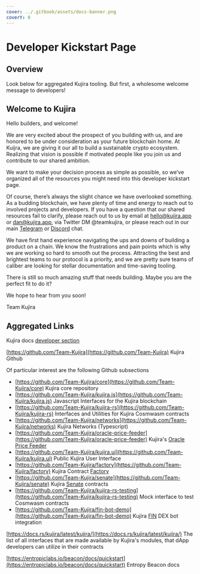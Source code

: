 ```yaml
---
cover: ../.gitbook/assets/docs-banner.png
coverY: 0
---
```


# Developer Kickstart Page

## Overview

Look below for aggregated Kujira tooling. But first, a wholesome welcome message to developers!

## Welcome to Kujira

Hello builders, and welcome!

We are very excited about the prospect of you building with us, and are honored to be under consideration as your future blockchain home. At Kuijra, we are giving it our all to build a sustainable crypto ecosystem. Realizing that vision is possible if motivated people like you join us and contribute to our shared ambition.

We want to make your decision process as simple as possible, so we’ve organized all of the resources you might need into this developer kickstart page.

Of course, there’s always the slight chance we have overlooked something. As a budding blockchain, we have plenty of time and energy to reach out to involved projects and developers. If you have a question that our shared resources fail to clarify, please reach out to us by email at hello@kujira.app or dan@kujira.app, via Twitter DM @teamkujira, or please reach out in our main [Telegram](../community/kujira-socials/telegram.md) or [Discord](../community/kujira-socials/discord.md) chat.

We have first hand experience navigating the ups and downs of building a product on a chain. We know the frustrations and pain points which is why we are working so hard to smooth out the process. Attracting the best and brightest teams to our protocol is a priority, and we are pretty sure teams of caliber are looking for stellar documentation and time-saving tooling.

There is still so much amazing stuff that needs building. Maybe you are the perfect fit to do it?

We hope to hear from you soon!

Team Kujira

## Aggregated Links&#x20;

Kujira docs [developer section](broken-reference)

[https://github.com/Team-Kujira](https://github.com/Team-Kujira) Kujira Github

Of particular interest are the following Github subsections

* [https://github.com/Team-Kujira/core](https://github.com/Team-Kujira/core) Kujira core repository
* [https://github.com/Team-Kujira/kujira.js](https://github.com/Team-Kujira/kujira.js) Javascript Interfaces for the Kujira blockchain
* [https://github.com/Team-Kujira/kujira-rs](https://github.com/Team-Kujira/kujira-rs) Interfaces and Utilities for Kujira Cosmwasm contracts
* [https://github.com/Team-Kujira/networks](https://github.com/Team-Kujira/networks) Kujira Networks (Typescript)
* [https://github.com/Team-Kujira/oracle-price-feeder](https://github.com/Team-Kujira/oracle-price-feeder) Kujira's [Oracle Price Feeder](smart-contracts/oracle.md)
* [https://github.com/Team-Kujira/kujira.ui](https://github.com/Team-Kujira/kujira.ui) Public Kujira User Interface&#x20;
* [https://github.com/Team-Kujira/factory](https://github.com/Team-Kujira/factory) Kujira Contract [Factory](smart-contracts/token-factory.md)
* [https://github.com/Team-Kujira/senate](https://github.com/Team-Kujira/senate) Kujira [Senate](../dapps-and-infrastructure/senate.md) contracts
* [https://github.com/Team-Kujira/kujira-rs-testing](https://github.com/Team-Kujira/kujira-rs-testing) Mock interface to test Cosmwasm contracts
* [https://github.com/Team-Kujira/fin-bot-demo](https://github.com/Team-Kujira/fin-bot-demo) Kujira [FIN](../dapps-and-infrastructure/fin/) DEX bot integration

[https://docs.rs/kujira/latest/kujira/](https://docs.rs/kujira/latest/kujira/) The list of all interfaces that are made available by Kujira's modules, that dApp developers can utilize in their contracts

[https://entropiclabs.io/beacon/docs/quickstart](https://entropiclabs.io/beacon/docs/quickstart) Entropy Beacon docs&#x20;
